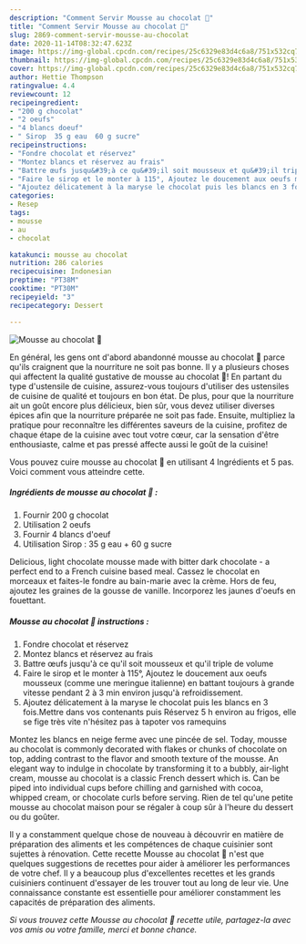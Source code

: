 ```yaml
---
description: "Comment Servir Mousse au chocolat 🍫"
title: "Comment Servir Mousse au chocolat 🍫"
slug: 2869-comment-servir-mousse-au-chocolat
date: 2020-11-14T08:32:47.623Z
image: https://img-global.cpcdn.com/recipes/25c6329e83d4c6a8/751x532cq70/mousse-au-chocolat-🍫-photo-principale-de-la-recette.jpg
thumbnail: https://img-global.cpcdn.com/recipes/25c6329e83d4c6a8/751x532cq70/mousse-au-chocolat-🍫-photo-principale-de-la-recette.jpg
cover: https://img-global.cpcdn.com/recipes/25c6329e83d4c6a8/751x532cq70/mousse-au-chocolat-🍫-photo-principale-de-la-recette.jpg
author: Hettie Thompson
ratingvalue: 4.4
reviewcount: 12
recipeingredient:
- "200 g chocolat"
- "2 oeufs"
- "4 blancs doeuf"
- " Sirop  35 g eau  60 g sucre"
recipeinstructions:
- "Fondre chocolat et réservez"
- "Montez blancs et réservez au frais"
- "Battre œufs jusqu&#39;à ce qu&#39;il soit mousseux et qu&#39;il triple de volume"
- "Faire le sirop et le monter à 115°, Ajoutez le doucement aux oeufs mousseux (comme une meringue italienne) en battant toujours à grande vitesse pendant 2 à 3 min environ jusqu&#39;à refroidissement."
- "Ajoutez délicatement à la maryse le chocolat puis les blancs en 3 fois.Mettre dans vos contenants puis Réservez 5 h environ au frigos, elle se fige très vite n&#39;hésitez pas à tapoter vos ramequins"
categories:
- Resep
tags:
- mousse
- au
- chocolat

katakunci: mousse au chocolat 
nutrition: 286 calories
recipecuisine: Indonesian
preptime: "PT38M"
cooktime: "PT30M"
recipeyield: "3"
recipecategory: Dessert

---
```



![Mousse au chocolat 🍫](https://img-global.cpcdn.com/recipes/25c6329e83d4c6a8/751x532cq70/mousse-au-chocolat-🍫-photo-principale-de-la-recette.jpg)

En général, les gens ont d'abord abandonné mousse au chocolat 🍫 parce qu'ils craignent que la nourriture ne soit pas bonne. Il y a plusieurs choses qui affectent la qualité gustative de mousse au chocolat 🍫! En partant du type d'ustensile de cuisine, assurez-vous toujours d'utiliser des ustensiles de cuisine de qualité et toujours en bon état. De plus, pour que la nourriture ait un goût encore plus délicieux, bien sûr, vous devez utiliser diverses épices afin que la nourriture préparée ne soit pas fade. Ensuite, multipliez la pratique pour reconnaître les différentes saveurs de la cuisine, profitez de chaque étape de la cuisine avec tout votre cœur, car la sensation d'être enthousiaste, calme et pas pressé affecte aussi le goût de la cuisine!

<!--inarticleads1-->

Vous pouvez cuire mousse au chocolat 🍫 en utilisant 4 Ingrédients et 5 pas. Voici comment vous atteindre cette.

##### Ingrédients de mousse au chocolat 🍫 :

1. Fournir 200 g chocolat
1. Utilisation 2 oeufs
1. Fournir 4 blancs d&#39;oeuf
1. Utilisation  Sirop : 35 g eau + 60 g sucre


Delicious, light chocolate mousse made with bitter dark chocolate - a perfect end to a French cuisine based meal. Cassez le chocolat en morceaux et faites-le fondre au bain-marie avec la crème. Hors de feu, ajoutez les graines de la gousse de vanille. Incorporez les jaunes d&#39;oeufs en fouettant. 

<!--inarticleads2-->

##### Mousse au chocolat 🍫 instructions :

1. Fondre chocolat et réservez
1. Montez blancs et réservez au frais
1. Battre œufs jusqu&#39;à ce qu&#39;il soit mousseux et qu&#39;il triple de volume
1. Faire le sirop et le monter à 115°, Ajoutez le doucement aux oeufs mousseux (comme une meringue italienne) en battant toujours à grande vitesse pendant 2 à 3 min environ jusqu&#39;à refroidissement.
1. Ajoutez délicatement à la maryse le chocolat puis les blancs en 3 fois.Mettre dans vos contenants puis Réservez 5 h environ au frigos, elle se fige très vite n&#39;hésitez pas à tapoter vos ramequins


Montez les blancs en neige ferme avec une pincée de sel. Today, mousse au chocolat is commonly decorated with flakes or chunks of chocolate on top, adding contrast to the flavor and smooth texture of the mousse. An elegant way to indulge in chocolate by transforming it to a bubbly, air-light cream, mousse au chocolat is a classic French dessert which is. Can be piped into individual cups before chilling and garnished with cocoa, whipped cream, or chocolate curls before serving. Rien de tel qu&#39;une petite mousse au chocolat maison pour se régaler à coup sûr à l&#39;heure du dessert ou du goûter. 

<!--inarticleads1-->

<p>
Il y a constamment quelque chose de nouveau à découvrir en matière de préparation des aliments et les compétences de chaque cuisinier sont sujettes à rénovation. Cette recette Mousse au chocolat 🍫 n'est que quelques suggestions de recettes pour aider à améliorer les performances de votre chef. Il y a beaucoup plus d'excellentes recettes et les grands cuisiniers continuent d'essayer de les trouver tout au long de leur vie. Une connaissance constante est essentielle pour améliorer constamment les capacités de préparation des aliments.
</p>

<p>
<i>Si vous trouvez cette Mousse au chocolat 🍫 recette utile, partagez-la avec vos amis ou votre famille, merci et bonne chance.</i>
</p>

